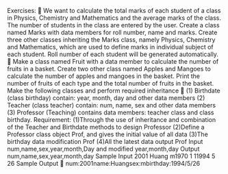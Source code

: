 Exercises: 
 We want to calculate the total marks of each student of a class in Physics, Chemistry and Mathematics and the average marks of the class. The number of students in the class are entered by the user. Create a class named Marks with data members for roll number, name and marks. Create three other classes inheriting the Marks class, namely Physics, Chemistry and Mathematics, which are used to define marks in individual subject of each student. Roll number of each student will be generated automatically.  Make a class named Fruit with a data member to calculate the number of fruits in a basket. Create two other class named Apples and Mangoes to calculate the number of apples and mangoes in the basket. Print the number of fruits of each type and the total number of fruits in the basket.
Make the following classes and perform required inheritance
 (1) Birthdate (class birthday) contain: year, month, day and other data members (2) Teacher (class teacher) contain: num, name, sex and other data members (3) Professor (Teaching) contains data members: teacher class and class birthday.
Requirement:
(1)Through the use of inheritance and combination of the Teacher and Birthdate methods to design Professor (2)Define a Professor class object Prof, and gives the initial value of all data (3)The birthday data modification Prof (4)All the latest data output Prof
Input
num,name,sex,year,month,Day and modified year,month,day
Output
num,name,sex,year,month,day
Sample Input 2001 Huang m1970 1 11994 5 26
Sample Output  num:2001name:Huangsex:mbirthday:1994/5/26
